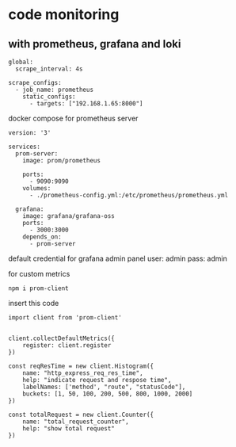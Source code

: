 # code monitoring

## with prometheus, grafana and loki


```
global:
  scrape_interval: 4s

scrape_configs:
  - job_name: prometheus
    static_configs:
      - targets: ["192.168.1.65:8000"]

```

docker compose for prometheus server

```
version: '3'

services:
  prom-server:
    image: prom/prometheus
    
    ports:
      - 9090:9090
    volumes:
      - ./prometheus-config.yml:/etc/prometheus/prometheus.yml

  grafana:
    image: grafana/grafana-oss
    ports:
      - 3000:3000
    depends_on:
      - prom-server

```

default credential for grafana admin panel
user: admin 
pass: admin


for custom metrics
```
npm i prom-client
```
insert this code 
```
import client from 'prom-client'


client.collectDefaultMetrics({
    register: client.register
})

const reqResTime = new client.Histogram({
    name: "http_express_req_res_time",
    help: "indicate request and respose time",
    labelNames: ['method', "route", "statusCode"],
    buckets: [1, 50, 100, 200, 500, 800, 1000, 2000]
})

const totalRequest = new client.Counter({
    name: "total_request_counter",
    help: "show total request"
})
```